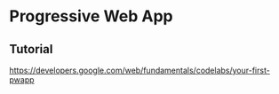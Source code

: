# Progressive Web App

## Tutorial

https://developers.google.com/web/fundamentals/codelabs/your-first-pwapp